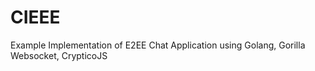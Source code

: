# CIEEE
Example Implementation of E2EE Chat Application using Golang, Gorilla Websocket, CrypticoJS
